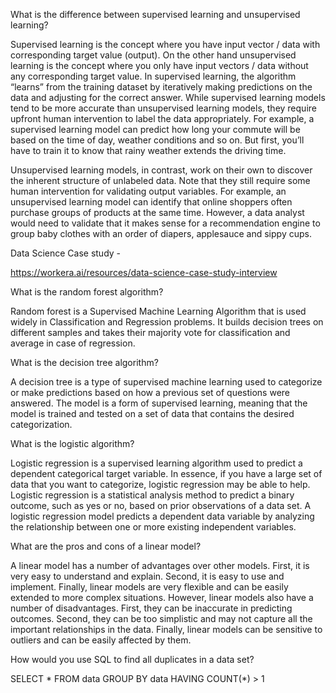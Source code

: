 What is the difference between supervised learning and unsupervised learning?

Supervised learning is the concept where you have input vector / data with corresponding target value (output).
On the other hand unsupervised learning is the concept where you only have input vectors / data without any corresponding target value.
In supervised learning, the algorithm “learns” from the training dataset by iteratively making predictions on the data and adjusting for the correct answer.
While supervised learning models tend to be more accurate than unsupervised learning models, they require upfront human intervention to label the data appropriately. For example, a supervised learning model can predict how long your commute will be based on the time of day, weather conditions and so on. 
But first, you’ll have to train it to know that rainy weather extends the driving time.

Unsupervised learning models, in contrast, work on their own to discover the inherent structure of unlabeled data. 
Note that they still require some human intervention for validating output variables. 
For example, an unsupervised learning model can identify that online shoppers often purchase groups of products at the same time. 
However, a data analyst would need to validate that it makes sense for a recommendation engine to group baby clothes with an order of diapers, applesauce and sippy cups.


Data Science Case study -

https://workera.ai/resources/data-science-case-study-interview



What is the random forest algorithm?

Random forest is a Supervised Machine Learning Algorithm that is used widely in Classification and Regression problems. 
It builds decision trees on different samples and takes their majority vote for classification and average in case of regression.

What is the decision tree algorithm? 

A decision tree is a type of supervised machine learning used to categorize or make predictions based on how a previous set of questions were answered. 
The model is a form of supervised learning, meaning that the model is trained and tested on a set of data that contains the desired categorization.

What is the logistic algorithm?

Logistic regression is a supervised learning algorithm used to predict a dependent categorical target variable. 
In essence, if you have a large set of data that you want to categorize, logistic regression may be able to help.
Logistic regression is a statistical analysis method to predict a binary outcome, such as yes or no, based on prior observations of a data set. 
A logistic regression model predicts a dependent data variable by analyzing the relationship between one or more existing independent variables.

What are the pros and cons of a linear model?


A linear model has a number of advantages over other models. First, it is very easy to understand and explain. Second, it is easy to use and implement. Finally, linear models are very flexible and can be easily extended to more complex situations.
However, linear models also have a number of disadvantages. First, they can be inaccurate in predicting outcomes. Second, they can be too simplistic and may not capture all the important relationships in the data. Finally, linear models can be sensitive to outliers and can be easily affected by them.

How would you use SQL to find all duplicates in a data set?


SELECT * 
FROM data 
GROUP BY data 
HAVING COUNT(*) > 1
